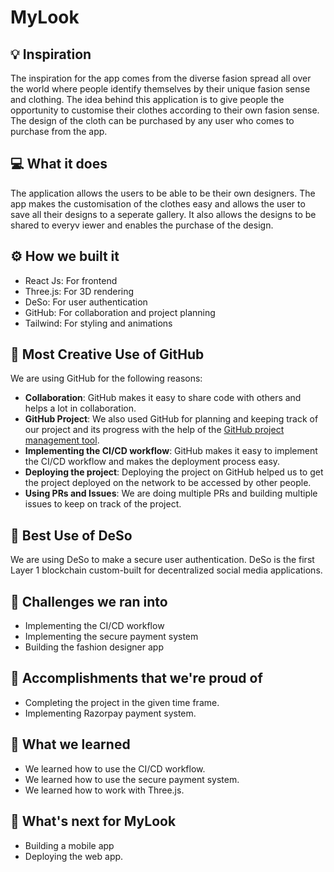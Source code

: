 # MyLook

## 💡 Inspiration

The inspiration for the app comes from the diverse fasion spread all over the world where people identify themselves by their unique fasion sense and clothing. The idea behind this application is to give people the opportunity to customise their clothes according to their own fasion sense. The design of the cloth can be purchased by any user who comes to purchase from the app.

## 💻 What it does

The application allows the users to be able to be their own designers. The app makes the customisation of the clothes easy and allows the user to save all their designs to a seperate gallery. It also allows the designs to be shared to everyv iewer and enables the purchase of the design.

## ⚙️ How we built it

- React Js: For frontend
- Three.js: For 3D rendering
- DeSo: For user authentication
- GitHub: For collaboration and project planning
- Tailwind: For styling and animations

## 🤝 Most Creative Use of GitHub

We are using GitHub for the following reasons:

- **Collaboration**: GitHub makes it easy to share code with others and helps a lot in collaboration.
- **GitHub Project**: We also used GitHub for planning and keeping track of our project and its progress with the help of the [GitHub project management tool](https://github.com/Rajeta-Sarkar/hacktherunnaway/projects/1).
- **Implementing the CI/CD workflow**: GitHub makes it easy to implement the CI/CD workflow and makes the deployment process easy.
- **Deploying the project**: Deploying the project on GitHub helped us to get the project deployed on the network to be accessed by other people.
- **Using PRs and Issues**: We are doing multiple PRs and building multiple issues to keep on track of the project.

## 🔐 Best Use of DeSo

We are using DeSo to make a secure user authentication. DeSo is the first Layer 1 blockchain custom-built for decentralized social media applications.

## 🧠 Challenges we ran into

- Implementing the CI/CD workflow
- Implementing the secure payment system
- Building the fashion designer app

## 🏅 Accomplishments that we're proud of

- Completing the project in the given time frame.
- Implementing Razorpay payment system.

## 📖 What we learned

- We learned how to use the CI/CD workflow.
- We learned how to use the secure payment system.
- We learned how to work with Three.js.

## 🚀 What's next for MyLook

- Building a mobile app
- Deploying the web app.
